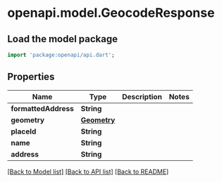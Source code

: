 # openapi.model.GeocodeResponse

## Load the model package
```dart
import 'package:openapi/api.dart';
```

## Properties
Name | Type | Description | Notes
------------ | ------------- | ------------- | -------------
**formattedAddress** | **String** |  | 
**geometry** | [**Geometry**](Geometry.md) |  | 
**placeId** | **String** |  | 
**name** | **String** |  | 
**address** | **String** |  | 

[[Back to Model list]](../README.md#documentation-for-models) [[Back to API list]](../README.md#documentation-for-api-endpoints) [[Back to README]](../README.md)



